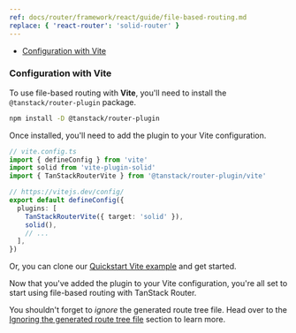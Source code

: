 ```yaml
---
ref: docs/router/framework/react/guide/file-based-routing.md
replace: { 'react-router': 'solid-router' }
---
```


[//]: # 'SupportedBundlersList'

- [Configuration with Vite](#configuration-with-vite)

[//]: # 'SupportedBundlersList'
[//]: # 'ConfigurationBundlerVite'

### Configuration with Vite

To use file-based routing with **Vite**, you'll need to install the `@tanstack/router-plugin` package.

```sh
npm install -D @tanstack/router-plugin
```

Once installed, you'll need to add the plugin to your Vite configuration.

```ts
// vite.config.ts
import { defineConfig } from 'vite'
import solid from 'vite-plugin-solid'
import { TanStackRouterVite } from '@tanstack/router-plugin/vite'

// https://vitejs.dev/config/
export default defineConfig({
  plugins: [
    TanStackRouterVite({ target: 'solid' }),
    solid(),
    // ...
  ],
})
```

Or, you can clone our [Quickstart Vite example](https://github.com/TanStack/router/tree/main/examples/react/quickstart-file-based) and get started.

Now that you've added the plugin to your Vite configuration, you're all set to start using file-based routing with TanStack Router.

You shouldn't forget to _ignore_ the generated route tree file. Head over to the [Ignoring the generated route tree file](#ignoring-the-generated-route-tree-file) section to learn more.

[//]: # 'ConfigurationBundlerVite'
[//]: # 'ConfigurationBundlerRspack'
[//]: # 'ConfigurationBundlerRspack'
[//]: # 'ConfigurationBundlerWebpack'
[//]: # 'ConfigurationBundlerWebpack'
[//]: # 'ConfigurationBundlerEsbuild'
[//]: # 'ConfigurationBundlerEsbuild'
